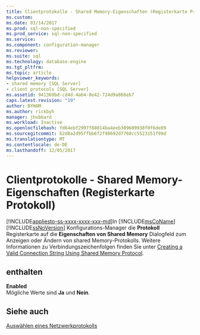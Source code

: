 ```yaml
---
title: Clientprotokolle - Shared Memory-Eigenschaften (Registerkarte Protokoll) | Microsoft Docs
ms.custom: 
ms.date: 03/14/2017
ms.prod: sql-non-specified
ms.prod_service: sql-non-specified
ms.service: 
ms.component: configuration-manager
ms.reviewer: 
ms.suite: sql
ms.technology: database-engine
ms.tgt_pltfrm: 
ms.topic: article
helpviewer_keywords:
- shared memory [SQL Server]
- client protocols [SQL Server]
ms.assetid: 941369bd-cd4d-4a64-8e42-724d9a866eb7
caps.latest.revision: "19"
author: BYHAM
ms.author: rickbyh
manager: jhubbard
ms.workload: Inactive
ms.openlocfilehash: fd64ebf2997f88014ba4eeb309609938f0f6de09
ms.sourcegitcommit: b2d8a2d95ffbb6f2f98692d7760cc5523151f99d
ms.translationtype: MT
ms.contentlocale: de-DE
ms.lasthandoff: 12/05/2017
---
```

# <a name="client-protocols---shared-memory-properties-protocol-tab"></a>Clientprotokolle - Shared Memory-Eigenschaften (Registerkarte Protokoll)
[!INCLUDE[appliesto-ss-xxxx-xxxx-xxx-md](../../includes/appliesto-ss-xxxx-xxxx-xxx-md.md)]In [!INCLUDE[msCoName](../../includes/msconame-md.md)] [!INCLUDE[ssNoVersion](../../includes/ssnoversion-md.md)] Konfigurations-Manager die **Protokoll** Registerkarte auf die **Eigenschaften von Shared Memory** Dialogfeld zum Anzeigen oder Ändern von shared Memory-Protokolls. Weitere Informationen zu Verbindungszeichenfolgen finden Sie unter [Creating a Valid Connection String Using Shared Memory Protocol](../../tools/configuration-manager/creating-a-valid-connection-string-using-shared-memory-protocol.md).  
  
## <a name="options"></a>enthalten  
 **Enabled**  
 Mögliche Werte sind **Ja** und **Nein**.  
  
## <a name="see-also"></a>Siehe auch  
 [Auswählen eines Netzwerkprotokolls](http://msdn.microsoft.com/library/6565fb7d-b076-4447-be90-e10d0dec359a)  
  
  
